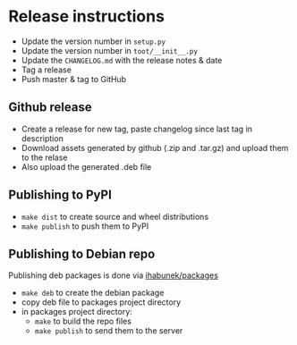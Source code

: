 Release instructions
====================

* Update the version number in `setup.py`
* Update the version number in `toot/__init__.py`
* Update the `CHANGELOG.md` with the release notes & date
* Tag a release
* Push master & tag to GitHub

Github release
--------------

* Create a release for new tag, paste changelog since last tag in description
* Download assets generated by github (.zip and .tar.gz) and upload them to the relase
* Also upload the generated .deb file

Publishing to PyPI
------------------

* `make dist` to create source and wheel distributions
* `make publish` to push them to PyPI

Publishing to Debian repo
-------------------------

Publishing deb packages is done via [ihabunek/packages](https://github.com/ihabunek/packages)

* `make deb` to create the debian package
* copy deb file to packages project directory
* in packages project directory:
    * `make` to build the repo files
    * `make publish` to send them to the server
